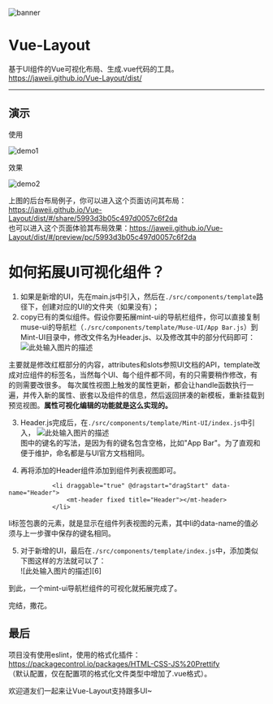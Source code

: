 
![banner][1]

Vue-Layout
==

基于UI组件的Vue可视化布局、生成.vue代码的工具。https://jaweii.github.io/Vue-Layout/dist/  

----------

演示
--

使用

![demo1][2]

效果


![demo2][3]

上图的后台布局例子，你可以进入这个页面访问其布局：https://jaweii.github.io/Vue-Layout/dist/#/share/5993d3b05c497d0057c6f2da  
也可以进入这个页面体验其布局效果：https://jaweii.github.io/Vue-Layout/dist/#/preview/pc/5993d3b05c497d0057c6f2da

如何拓展UI可视化组件？
==

 1. 如果是新增的UI，先在main.js中引入，然后在`./src/components/template`路径下，创建对应的UI的文件夹（如果没有）；
 2. copy已有的类似组件。假设你要拓展mint-ui的导航栏组件，你可以直接复制muse-ui的导航栏（`./src/components/template/Muse-UI/App Bar.js`）到Mint-UI目录中，修改文件名为Header.js、以及修改其中的部分代码即可：  
 ![此处输入图片的描述][4]

  主要就是修改红框部分的内容，attributes和slots参照UI文档的API，template改成对应组件的标签名，当然每个UI、每个组件都不同，有的只需要稍作修改，有的则需要改很多。
每次属性视图上触发的属性更新，都会让handle函数执行一遍，并传入新的属性、嵌套以及组件的信息，然后返回拼凑的新模板，重新挂载到预览视图。**属性可视化编辑的功能就是这么实现的。**
 
 3. Header.js完成后，在`./src/components/template/Mint-UI/index.js`中引入，
![此处输入图片的描述][5]  
图中的键名的写法，是因为有的键名包含空格，比如"App Bar"。为了直观和便于维护，命名都是与UI官方文档相同。
 
 4. 再将添加的Header组件添加到组件列表视图即可。

> 
                <li draggable="true" @dragstart="dragStart" data-name="Header">
                    <mt-header fixed title="Header"></mt-header>
                </li>


li标签包裹的元素，就是显示在组件列表视图的元素，其中li的data-name的值必须与上一步骤中保存的键名相同。  

5. 对于新增的UI，最后在`./src/components/template/index.js`中，添加类似下图这样的方法就可以了：  
![此处输入图片的描述][6]  


到此，一个mint-ui导航栏组件的可视化就拓展完成了。

完结，撒花。

 


最后
--

项目没有使用eslint，使用的格式化插件：https://packagecontrol.io/packages/HTML-CSS-JS%20Prettify  
（默认配置，仅在配置项的格式化文件类型中增加了.vue格式）。

欢迎道友们一起来让Vue-Layout支持跟多UI~

  [1]: https://raw.githubusercontent.com/jaweii/Vue-Layout/master/static/banner.JPG
  [2]: https://raw.githubusercontent.com/jaweii/Vue-Layout/master/static/demo1.gif
  [3]: https://raw.githubusercontent.com/jaweii/Vue-Layout/master/static/demo2.gif

  [4]: https://raw.githubusercontent.com/jaweii/Vue-Layout/master/docs/images/App%20Bar1.png
  [5]:  https://raw.githubusercontent.com/jaweii/Vue-Layout/master/docs/images/Header%201.png
  [5]:  https://raw.githubusercontent.com/jaweii/Vue-Layout/master/docs/images/getTemplate.png
 